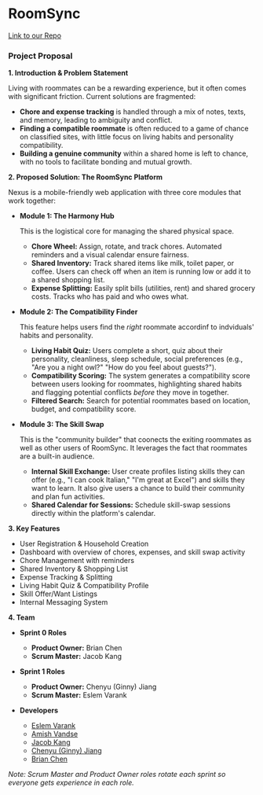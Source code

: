 # RoomSync

[Link to our Repo](https://github.com/agile-students-fall2025/4-final-roomsync)

### **Project Proposal**

**1. Introduction & Problem Statement**

Living with roommates can be a rewarding experience, but it often comes with significant friction. Current solutions are fragmented:
*   **Chore and expense tracking** is handled through a mix of notes, texts, and memory, leading to ambiguity and conflict.
*   **Finding a compatible roommate** is often reduced to a game of chance on classified sites, with little focus on living habits and personality compatibility.
*   **Building a genuine community** within a shared home is left to chance, with no tools to facilitate bonding and mutual growth.

**2. Proposed Solution: The RoomSync Platform**

Nexus is a mobile-friendly web application with three core modules that work together:

*   **Module 1: The Harmony Hub**

    This is the logistical core for managing the shared physical space.
    *   **Chore Wheel:** Assign, rotate, and track chores. Automated reminders and a visual calendar ensure fairness.
    *   **Shared Inventory:** Track shared items like milk, toilet paper, or coffee. Users can check off when an item is running low or add it to a shared shopping list.
    *   **Expense Splitting:** Easily split bills (utilities, rent) and shared grocery costs. Tracks who has paid and who owes what.

*   **Module 2: The Compatibility Finder**

    This feature helps users find the *right* roommate accordinf to indviduals' habits and personality.
    *   **Living Habit Quiz:** Users complete a short, quiz about their personality, cleanliness, sleep schedule, social preferences (e.g., "Are you a night owl?" "How do you feel about guests?").
    *   **Compatibility Scoring:** The system generates a compatibility score between users looking for roommates, highlighting shared habits and flagging potential conflicts *before* they move in together.
    *   **Filtered Search:** Search for potential roommates based on location, budget, and compatibility score.

*   **Module 3: The Skill Swap**

    This is the "community builder" that coonects the exiting roommates as well as other users of RoomSync. It leverages the fact that roommates are a built-in audience.
    *   **Internal Skill Exchange:** User create profiles listing skills they can offer (e.g., "I can cook Italian," "I'm great at Excel") and skills they want to learn. It also give users a chance to build their community and plan fun activities.
    *   **Shared Calendar for Sessions:** Schedule skill-swap sessions directly within the platform's calendar.

**3. Key Features**

*   User Registration & Household Creation
*   Dashboard with overview of chores, expenses, and skill swap activity
*   Chore Management with reminders
*   Shared Inventory & Shopping List
*   Expense Tracking & Splitting
*   Living Habit Quiz & Compatibility Profile
*   Skill Offer/Want Listings
*   Internal Messaging System

**4. Team**

* **Sprint 0 Roles**
  * **Product Owner:** Brian Chen
  * **Scrum Master:** Jacob Kang

* **Sprint 1 Roles**
  * **Product Owner:** Chenyu (Ginny) Jiang 
  * **Scrum Master:** Eslem Varank

* **Developers**
  * [Eslem Varank](https://github.com/eselmsenavarank)
  * [Amish Vandse](https://github.com/AmishVandse1)
  * [Jacob Kang](https://github.com/jkang2003)
  * [Chenyu (Ginny) Jiang](https://github.com/ginny1536)
  * [Brian Chen](https://github.com/shrimpforfree)

_Note: Scrum Master and Product Owner roles rotate each sprint so everyone gets experience in each role._
